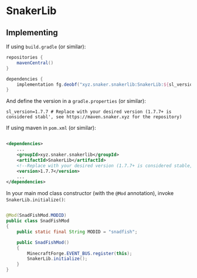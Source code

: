 # SnakerLib

## Implementing

If using `build.gradle` (or similar):

```gradle
repositories {
    mavenCentral()
}

dependencies {
    implementation fg.deobf("xyz.snaker.snakerlib:SnakerLib:${sl_version}")
}
```

And define the version in a `gradle.properties` (or similar):

```properties
sl_version=1.7.7 # Replace with your desired version (1.7.7+ is considered stabl', see https://maven.snaker.xyz for the repository)
```

If using maven in `pom.xml` (or similar):

```xml

<dependencies>
    ...
    <groupId>xyz.snaker.snakerlib</groupId>
    <artifactId>SnakerLib</artifactId>
    <!--Replace with your desired version (1.7.7+ is considered stable, see https://maven.snaker.xyz for the repository)-->
    <version>1.7.7</version>
    ...
</dependencies>
```

In your main mod class constructor (with the `@Mod` annotation), invoke `SnakerLib.initialize()`:

```java

@Mod(SnadFishMod.MODID)
public class SnadFishMod
{
    public static final String MODID = "snadfish";

    public SnadFishMod()
    {
        MinecraftForge.EVENT_BUS.register(this);
        SnakerLib.initialize();
    }
}
```